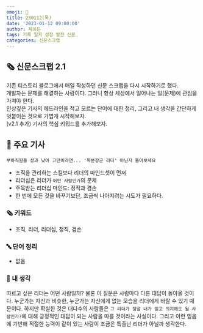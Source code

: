 ```yaml
---
emoji: 📰
title: 230112(목)
date: '2023-01-12 09:00:00'
author: 제이든
tags: 기록 일지 성장 발전 신문
categories: 신문스크랩
---
```


## 🗞️ 신문스크랩 2.1

기존 티스토리 블로그에서 매일 작성하던 신문 스크랩을 다시 시작하기로 했다.<br/>
개발자는 문제를 해결하는 사람이다. 그러니 항상 세상에서 일어나는 일(문제)에 관심을 가져야 한다.<br/>
인상깊은 기사의 헤드라인을 적고 모르는 단어에 대한 정리, 그리고 내 생각을 간단하게 덧붙이는 것으로 가볍게 시작해보자.<br/>
(v2.1 추가) 기사의 핵심 키워드를 추가해보자.

## 🌻 주요 기사

`부하직원들 성과 낮아 고민이라면... '독분장군 리더' 아닌지 돌아보세요`

- 조직을 관리하는 스킬보다 리더의 마인드셋이 먼저
- 리더십은 리더가 `어떤 사람인가`의 문제
- 주목받는 리더십 마인드: 정직과 겸손
- 한 번에 모든 것을 바꾸기보단, 조금씩 나아지려는 시도가 필요하다.

### 🗞 키워드

- 조직, 리더, 리더십, 정직, 겸손

### 🔤 단어 정리

- 없음

### 🤔 내 생각

따르고 싶은 리더는 어떤 사람일까? 물론 이 질문은 사람마다 다른 대답이 돌아올 것이다. 누군가는 자신과 비슷한, 누군가는 자신에게 없는 모습을 리더에게 바랄
수 있기 때문이다. 하지만 확실한 것은 대다수의 사람들은 `그 리더가 정말 내가 믿고 의지해도 될 사람인가?`에 대해 긍정적인 대답이 되는 사람을 따를 것이라는 사실이다.
그리고 이런 믿음에 기반해 적절한 능력이 같이 있는 사람이 조금은 특출난 리더가 아닐까 생각한다.

```toc

```
